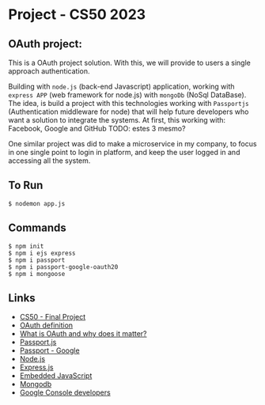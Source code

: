 # Project - CS50 2023


## OAuth project:
This is a OAuth project solution. With this, we will provide to users a single approach authentication.

Building with `node.js` (back-end Javascript) application, working with `express APP` (web framework for node.js) with `mongoDb` (NoSql DataBase).
The idea, is build a project with this technologies working with `Passportjs` (Authentication middleware for node) that will help future developers who want a solution to integrate the systems.
At first, this working with: Facebook, Google and GitHub TODO: estes 3 mesmo?

One similar project was did to make a microservice in my company, to focus in one single point to login in platform, and keep the user logged in and accessing all the system.

## To Run
```Shell
$ nodemon app.js
```

## Commands
```Shell
$ npm init
$ npm i ejs express
$ npm i passport
$ npm i passport-google-oauth20
$ npm i mongoose
```


## Links
* [CS50 - Final Project](https://cs50.harvard.edu/x/2023/project/)
* [OAuth definition](https://oauth.net/)
* [What is OAuth and why does it matter?](https://www.youtube.com/watch?v=KT8ybowdyr0)
* [Passport.js](https://www.passportjs.org/)
* [Passport - Google](https://www.passportjs.org/packages/passport-google-oauth20/)
* [Node.js](https://nodejs.org/en/)
* [Express.js](https://expressjs.com/)
* [Embedded JavaScript](https://ejs.co/)
* [Mongodb](https://www.mongodb.com/)
* [Google Console developers](https://console.developers.google.com/)



